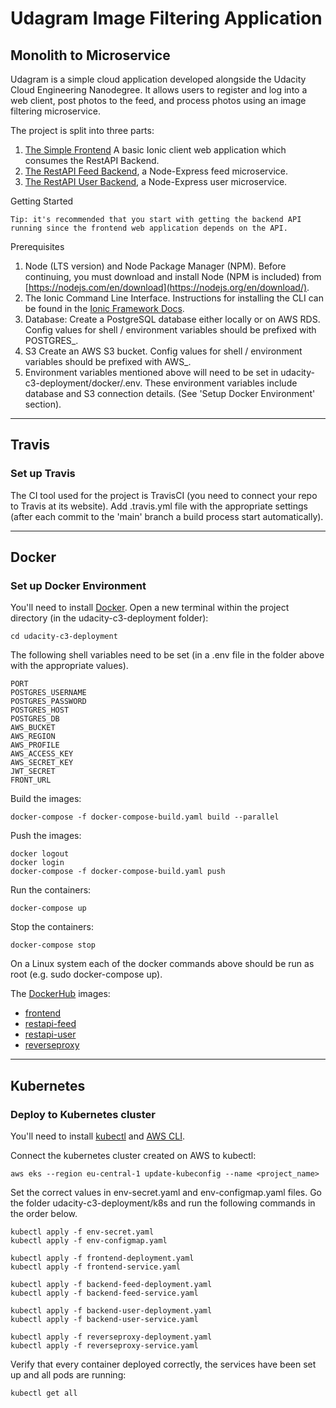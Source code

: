# Udagram Image Filtering Application
## Monolith to Microservice

Udagram is a simple cloud application developed alongside the Udacity Cloud Engineering Nanodegree. It allows users to register and log into a web client, post photos to the feed, and process photos using an image filtering microservice.

The project is split into three parts:
1. [The Simple Frontend](/udacity-c3-frontend)
A basic Ionic client web application which consumes the RestAPI Backend.
2. [The RestAPI Feed Backend](/udacity-c3-restapi-feed), a Node-Express feed microservice.
3. [The RestAPI User Backend](/udacity-c3-restapi-user), a Node-Express user microservice.

Getting Started

    Tip: it's recommended that you start with getting the backend API running since the frontend web application depends on the API.

Prerequisites

  1) Node (LTS version) and Node Package Manager (NPM). Before continuing, you must download and install Node (NPM is included) from [https://nodejs.com/en/download](https://nodejs.org/en/download/).
  2) The Ionic Command Line Interface. Instructions for installing the CLI can be found in the [Ionic Framework Docs](https://ionicframework.com/docs/installation/cli).
  5) Database: Create a PostgreSQL database either locally or on AWS RDS. Config values for shell / environment variables should be prefixed with POSTGRES_.
  4) S3 Create an AWS S3 bucket. Config values for shell / environment variables should be prefixed with AWS_.
  5) Environment variables mentioned above will need to be set in udacity-c3-deployment/docker/.env. These environment variables include database and S3 connection details. (See 'Setup Docker Environment' section).

***

## Travis
### Set up Travis
The CI tool used for the project is TravisCI (you need to connect your repo to Travis at its website).
Add .travis.yml file with the appropriate settings (after each commit to the 'main' branch a build process start automatically).

***

## Docker
### Set up Docker Environment

You'll need to install [Docker](https://docs.docker.com/install/). Open a new terminal within the project directory (in the udacity-c3-deployment folder):

```
cd udacity-c3-deployment
```
The following shell variables need to be set (in a .env file in the folder above with the appropriate values).
```
PORT
POSTGRES_USERNAME
POSTGRES_PASSWORD
POSTGRES_HOST
POSTGRES_DB
AWS_BUCKET
AWS_REGION
AWS_PROFILE
AWS_ACCESS_KEY
AWS_SECRET_KEY
JWT_SECRET
FRONT_URL
```
Build the images:
```
docker-compose -f docker-compose-build.yaml build --parallel
```
Push the images:
```
docker logout
docker login
docker-compose -f docker-compose-build.yaml push
```
Run the containers:
```
docker-compose up
```
Stop the containers:
```
docker-compose stop
```

On a Linux system each of the docker commands above should be run as root (e.g. sudo docker-compose up).


The [DockerHub](https://hub.docker.com/u/noiffion) images:
- [frontend](https://hub.docker.com/r/noiffion/udacity-frontend)
- [restapi-feed](https://hub.docker.com/r/noiffion/udacity-restapi-feed)
- [restapi-user](https://hub.docker.com/r/noiffion/udacity-restapi-user)
- [reverseproxy](https://hub.docker.com/r/noiffion/reverseproxy)

***
## Kubernetes
### Deploy to Kubernetes cluster

You'll need to install [kubectl](https://kubernetes.io/docs/tasks/tools/install-kubectl/) and [AWS CLI](https://docs.aws.amazon.com/cli/latest/userguide/cli-chap-install.html).

Connect the kubernetes cluster created on AWS to kubectl:
```
aws eks --region eu-central-1 update-kubeconfig --name <project_name>
```

Set the correct values in env-secret.yaml and env-configmap.yaml files.
Go the folder udacity-c3-deployment/k8s and run the following commands in the order below.
```
kubectl apply -f env-secret.yaml
kubectl apply -f env-configmap.yaml

kubectl apply -f frontend-deployment.yaml
kubectl apply -f frontend-service.yaml

kubectl apply -f backend-feed-deployment.yaml
kubectl apply -f backend-feed-service.yaml

kubectl apply -f backend-user-deployment.yaml
kubectl apply -f backend-user-service.yaml

kubectl apply -f reverseproxy-deployment.yaml
kubectl apply -f reverseproxy-service.yaml
```

Verify that every container deployed correctly, the services have been set up and all pods are running:
```
kubectl get all
```
